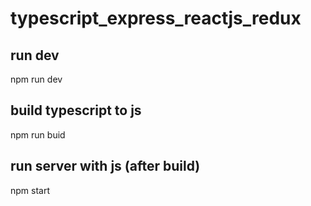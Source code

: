 # typescript_express_reactjs_redux

## run dev 
npm run dev

## build typescript to js
npm run buid

## run server with js (after build)
npm start 

